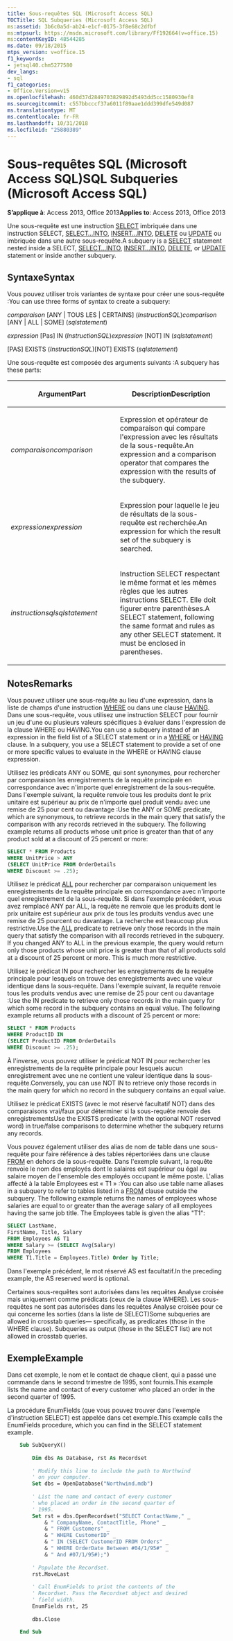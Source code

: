 ```yaml
---
title: Sous-requêtes SQL (Microsoft Access SQL)
TOCTitle: SQL Subqueries (Microsoft Access SQL)
ms:assetid: 3b6c0a5d-ab24-e1cf-0175-3f8e68c2dfbf
ms:mtpsurl: https://msdn.microsoft.com/library/Ff192664(v=office.15)
ms:contentKeyID: 48544285
ms.date: 09/18/2015
mtps_version: v=office.15
f1_keywords:
- jetsql40.chm5277580
dev_langs:
- sql
f1_categories:
- Office.Version=v15
ms.openlocfilehash: 460d37d2849703829892d5493dd5cc1580930ef8
ms.sourcegitcommit: c557bbcccf37a6011f89aae1ddd399dfe549d087
ms.translationtype: MT
ms.contentlocale: fr-FR
ms.lasthandoff: 10/31/2018
ms.locfileid: "25880389"
---
```

# <a name="sql-subqueries-microsoft-access-sql"></a><span data-ttu-id="d9595-102">Sous-requêtes SQL (Microsoft Access SQL)</span><span class="sxs-lookup"><span data-stu-id="d9595-102">SQL Subqueries (Microsoft Access SQL)</span></span>


<span data-ttu-id="d9595-103">**S’applique à**: Access 2013, Office 2013</span><span class="sxs-lookup"><span data-stu-id="d9595-103">**Applies to**: Access 2013, Office 2013</span></span>

<span data-ttu-id="d9595-104">Une sous-requête est une instruction [SELECT](select-statement-microsoft-access-sql.md) imbriquée dans une instruction SELECT, [SELECT…INTO](select-into-statement-microsoft-access-sql.md), [INSERT…INTO](insert-into-statement-microsoft-access-sql.md), [DELETE](delete-statement-microsoft-access-sql.md) ou [UPDATE](update-statement-microsoft-access-sql.md) ou imbriquée dans une autre sous-requête.</span><span class="sxs-lookup"><span data-stu-id="d9595-104">A subquery is a [SELECT](select-statement-microsoft-access-sql.md) statement nested inside a SELECT, [SELECT…INTO](select-into-statement-microsoft-access-sql.md), [INSERT…INTO](insert-into-statement-microsoft-access-sql.md), [DELETE](delete-statement-microsoft-access-sql.md), or [UPDATE](update-statement-microsoft-access-sql.md) statement or inside another subquery.</span></span>

## <a name="syntax"></a><span data-ttu-id="d9595-105">Syntaxe</span><span class="sxs-lookup"><span data-stu-id="d9595-105">Syntax</span></span>

<span data-ttu-id="d9595-106">Vous pouvez utiliser trois variantes de syntaxe pour créer une sous-requête :</span><span class="sxs-lookup"><span data-stu-id="d9595-106">You can use three forms of syntax to create a subquery:</span></span>

<span data-ttu-id="d9595-107">*comparaison* \[ANY | TOUS LES | CERTAINS\] (*InstructionSQL*)</span><span class="sxs-lookup"><span data-stu-id="d9595-107">*comparison* \[ANY | ALL | SOME\] (*sqlstatement*)</span></span>

<span data-ttu-id="d9595-108">*expression* \[Pas\] IN (*InstructionSQL*)</span><span class="sxs-lookup"><span data-stu-id="d9595-108">*expression* \[NOT\] IN (*sqlstatement*)</span></span>

<span data-ttu-id="d9595-109">\[PAS\] EXISTS (*InstructionSQL*)</span><span class="sxs-lookup"><span data-stu-id="d9595-109">\[NOT\] EXISTS (*sqlstatement*)</span></span>

<span data-ttu-id="d9595-110">Une sous-requête est composée des arguments suivants :</span><span class="sxs-lookup"><span data-stu-id="d9595-110">A subquery has these parts:</span></span>

<table>
<colgroup>
<col style="width: 50%" />
<col style="width: 50%" />
</colgroup>
<thead>
<tr class="header">
<th><p><span data-ttu-id="d9595-111">Argument</span><span class="sxs-lookup"><span data-stu-id="d9595-111">Part</span></span></p></th>
<th><p><span data-ttu-id="d9595-112">Description</span><span class="sxs-lookup"><span data-stu-id="d9595-112">Description</span></span></p></th>
</tr>
</thead>
<tbody>
<tr class="odd">
<td><p><span data-ttu-id="d9595-113"><em>comparaison</em></span><span class="sxs-lookup"><span data-stu-id="d9595-113"><em>comparison</em></span></span></p></td>
<td><p><span data-ttu-id="d9595-114">Expression et opérateur de comparaison qui compare l'expression avec les résultats de la sous-requête.</span><span class="sxs-lookup"><span data-stu-id="d9595-114">An expression and a comparison operator that compares the expression with the results of the subquery.</span></span></p></td>
</tr>
<tr class="even">
<td><p><span data-ttu-id="d9595-115"><em>expression</em></span><span class="sxs-lookup"><span data-stu-id="d9595-115"><em>expression</em></span></span></p></td>
<td><p><span data-ttu-id="d9595-116">Expression pour laquelle le jeu de résultats de la sous-requête est recherchée.</span><span class="sxs-lookup"><span data-stu-id="d9595-116">An expression for which the result set of the subquery is searched.</span></span></p></td>
</tr>
<tr class="odd">
<td><p><span data-ttu-id="d9595-117"><em>instructionsql</em></span><span class="sxs-lookup"><span data-stu-id="d9595-117"><em>sqlstatement</em></span></span></p></td>
<td><p><span data-ttu-id="d9595-p101">Instruction SELECT respectant le même format et les mêmes règles que les autres instructions SELECT. Elle doit figurer entre parenthèses.</span><span class="sxs-lookup"><span data-stu-id="d9595-p101">A SELECT statement, following the same format and rules as any other SELECT statement. It must be enclosed in parentheses.</span></span></p></td>
</tr>
</tbody>
</table>


## <a name="remarks"></a><span data-ttu-id="d9595-120">Notes</span><span class="sxs-lookup"><span data-stu-id="d9595-120">Remarks</span></span>

<span data-ttu-id="d9595-p102">Vous pouvez utiliser une sous-requête au lieu d'une expression, dans la liste de champs d'une instruction [WHERE](https://msdn.microsoft.com/library/ff195245\(v=office.15\)) ou dans une clause [HAVING](https://msdn.microsoft.com/library/ff193795\(v=office.15\)). Dans une sous-requête, vous utilisez une instruction SELECT pour fournir un jeu d'une ou plusieurs valeurs spécifiques à évaluer dans l'expression de la clause WHERE ou HAVING.</span><span class="sxs-lookup"><span data-stu-id="d9595-p102">You can use a subquery instead of an expression in the field list of a SELECT statement or in a [WHERE](https://msdn.microsoft.com/library/ff195245\(v=office.15\)) or [HAVING](https://msdn.microsoft.com/library/ff193795\(v=office.15\)) clause. In a subquery, you use a SELECT statement to provide a set of one or more specific values to evaluate in the WHERE or HAVING clause expression.</span></span>

<span data-ttu-id="d9595-p103">Utilisez les prédicats ANY ou SOME, qui sont synonymes, pour rechercher par comparaison les enregistrements de la requête principale en correspondance avec n'importe quel enregistrement de la sous-requête. Dans l'exemple suivant, la requête renvoie tous les produits dont le prix unitaire est supérieur au prix de n'importe quel produit vendu avec une remise de 25 pour cent ou davantage :</span><span class="sxs-lookup"><span data-stu-id="d9595-p103">Use the ANY or SOME predicate, which are synonymous, to retrieve records in the main query that satisfy the comparison with any records retrieved in the subquery. The following example returns all products whose unit price is greater than that of any product sold at a discount of 25 percent or more:</span></span>

```sql
SELECT * FROM Products 
WHERE UnitPrice > ANY 
(SELECT UnitPrice FROM OrderDetails 
WHERE Discount >= .25);
```

<span data-ttu-id="d9595-p104">Utilisez le prédicat [ALL](https://msdn.microsoft.com/library/ff195711\(v=office.15\)) pour rechercher par comparaison uniquement les enregistrements de la requête principale en correspondance avec n'importe quel enregistrement de la sous-requête. Si dans l'exemple précédent, vous avez remplacé ANY par ALL, la requête ne renvoie que les produits dont le prix unitaire est supérieur aux prix de tous les produits vendus avec une remise de 25 pourcent ou davantage. La recherche est beaucoup plus restrictive.</span><span class="sxs-lookup"><span data-stu-id="d9595-p104">Use the [ALL](https://msdn.microsoft.com/library/ff195711\(v=office.15\)) predicate to retrieve only those records in the main query that satisfy the comparison with all records retrieved in the subquery. If you changed ANY to ALL in the previous example, the query would return only those products whose unit price is greater than that of all products sold at a discount of 25 percent or more. This is much more restrictive.</span></span>

<span data-ttu-id="d9595-p105">Utilisez le prédicat IN pour rechercher les enregistrements de la requête principale pour lesquels on trouve des enregistrements avec une valeur identique dans la sous-requête. Dans l'exemple suivant, la requête renvoie tous les produits vendus avec une remise de 25 pour cent ou davantage :</span><span class="sxs-lookup"><span data-stu-id="d9595-p105">Use the IN predicate to retrieve only those records in the main query for which some record in the subquery contains an equal value. The following example returns all products with a discount of 25 percent or more:</span></span>

```sql
SELECT * FROM Products 
WHERE ProductID IN 
(SELECT ProductID FROM OrderDetails 
WHERE Discount >= .25);
```

<span data-ttu-id="d9595-130">À l'inverse, vous pouvez utiliser le prédicat NOT IN pour rechercher les enregistrements de la requête principale pour lesquels aucun enregistrement avec une ne contient une valeur identique dans la sous-requête.</span><span class="sxs-lookup"><span data-stu-id="d9595-130">Conversely, you can use NOT IN to retrieve only those records in the main query for which no record in the subquery contains an equal value.</span></span>

<span data-ttu-id="d9595-131">Utilisez le prédicat EXISTS (avec le mot réservé facultatif NOT) dans des comparaisons vrai/faux pour déterminer si la sous-requête renvoie des enregistrements</span><span class="sxs-lookup"><span data-stu-id="d9595-131">Use the EXISTS predicate (with the optional NOT reserved word) in true/false comparisons to determine whether the subquery returns any records.</span></span>

<span data-ttu-id="d9595-p106">Vous pouvez également utiliser des alias de nom de table dans une sous-requête pour faire référence à des tables répertoriées dans une clause [FROM](https://msdn.microsoft.com/library/ff836674\(v=office.15\)) en dehors de la sous-requête. Dans l'exemple suivant, la requête renvoie le nom des employés dont le salaires est supérieur ou égal au salaire moyen de l'ensemble des employés occupant le même poste. L'alias affecté à la table Employees est « T1 » :</span><span class="sxs-lookup"><span data-stu-id="d9595-p106">You can also use table name aliases in a subquery to refer to tables listed in a [FROM](https://msdn.microsoft.com/library/ff836674\(v=office.15\)) clause outside the subquery. The following example returns the names of employees whose salaries are equal to or greater than the average salary of all employees having the same job title. The Employees table is given the alias "T1":</span></span>

```sql
SELECT LastName,
FirstName, Title, Salary 
FROM Employees AS T1 
WHERE Salary >= (SELECT Avg(Salary) 
FROM Employees 
WHERE T1.Title = Employees.Title) Order by Title;
```

<span data-ttu-id="d9595-135">Dans l'exemple précédent, le mot réservé AS est facultatif.</span><span class="sxs-lookup"><span data-stu-id="d9595-135">In the preceding example, the AS reserved word is optional.</span></span>

<span data-ttu-id="d9595-p107">Certaines sous-requêtes sont autorisées dans les requêtes Analyse croisée mais uniquement comme prédicats (ceux de la clause WHERE). Les sous-requêtes ne sont pas autorisées dans les requêtes Analyse croisée pour ce qui concerne les sorties (dans la liste de SELECT)</span><span class="sxs-lookup"><span data-stu-id="d9595-p107">Some subqueries are allowed in crosstab queries— specifically, as predicates (those in the WHERE clause). Subqueries as output (those in the SELECT list) are not allowed in crosstab queries.</span></span>

## <a name="example"></a><span data-ttu-id="d9595-138">Exemple</span><span class="sxs-lookup"><span data-stu-id="d9595-138">Example</span></span>

<span data-ttu-id="d9595-139">Dans cet exemple, le nom et le contact de chaque client, qui a passé une commande dans le second trimestre de 1995, sont fournis.</span><span class="sxs-lookup"><span data-stu-id="d9595-139">This example lists the name and contact of every customer who placed an order in the second quarter of 1995.</span></span>

<span data-ttu-id="d9595-140">La procédure EnumFields (que vous pouvez trouver dans l'exemple d'instruction SELECT) est appelée dans cet exemple.</span><span class="sxs-lookup"><span data-stu-id="d9595-140">This example calls the EnumFields procedure, which you can find in the SELECT statement example.</span></span>

```vb
    Sub SubQueryX() 
     
        Dim dbs As Database, rst As Recordset 
     
        ' Modify this line to include the path to Northwind 
        ' on your computer. 
        Set dbs = OpenDatabase("Northwind.mdb") 
         
        ' List the name and contact of every customer  
        ' who placed an order in the second quarter of 
        ' 1995. 
        Set rst = dbs.OpenRecordset("SELECT ContactName," _ 
            & " CompanyName, ContactTitle, Phone" _ 
            & " FROM Customers" _ 
            & " WHERE CustomerID" _ 
            & " IN (SELECT CustomerID FROM Orders" _ 
            & " WHERE OrderDate Between #04/1/95#" _ 
            & " And #07/1/95#);") 
         
        ' Populate the Recordset. 
        rst.MoveLast 
         
        ' Call EnumFields to print the contents of the  
        ' Recordset. Pass the Recordset object and desired 
        ' field width. 
        EnumFields rst, 25 
     
        dbs.Close 
     
    End Sub
```
